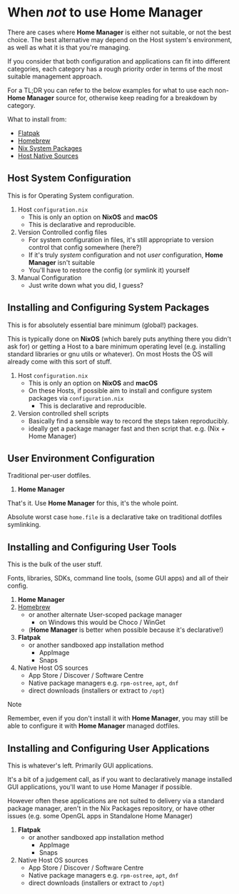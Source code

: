 # When *not* to use **Home Manager**

There are cases where **Home Manager** is either not suitable, or not the best choice. The best alternative may depend on the Host system's environment, as well as what it is that you're managing.

If you consider that both configuration and applications can fit into different categories, each category has a rough priority order in terms of the most suitable management approach.

For a TL;DR you can refer to the below examples for what to use each non-**Home Manager** source for, otherwise keep reading for a breakdown by category.

What to install from:
- [Flatpak](sources/flatpak.md)
- [Homebrew](sources/brew.md)
- [Nix System Packages](sources/host-nix.md)
- [Host Native Sources](sources/host-native.md)

## Host System Configuration

This is for Operating System configuration.

1. Host `configuration.nix`
    - This is only an option on **NixOS** and **macOS**
    - This is declarative and reproducible.
1. Version Controlled config files
    - For system configuration in files, it's still appropriate to version control that config somewhere (here?)
    - If it's truly *system* configuration and not *user* configuration, **Home Manager** isn't suitable
    - You'll have to restore the config (or symlink it) yourself
1. Manual Configuration
    - Just write down what you did, I guess?

## Installing and Configuring System Packages

This is for absolutely essential bare minimum (global!) packages.

This is typically done on **NixOS** (which barely puts anything there you didn't ask for) or getting a Host to a bare minimum operating level (e.g. installing standard libraries or gnu utils or whatever). On most Hosts the OS will already come with this sort of stuff.

1. Host `configuration.nix`
    - This is only an option on **NixOS** and **macOS**
    - On these Hosts, if possible aim to install and configure system packages via `configuration.nix`
      - This is declarative and reproducible.
1. Version controlled shell scripts
    - Basically find a sensible way to record the steps taken reproducibly.
    - ideally get a package manager fast and then script that. e.g. (Nix + Home Manager)

## User Environment Configuration

Traditional per-user dotfiles.

1. **Home Manager**

That's it. Use **Home Manager** for this, it's the whole point.

Absolute worst case `home.file` is a declarative take on traditional dotfiles symlinking.

## Installing and Configuring User Tools

This is the bulk of the user stuff.

Fonts, libraries, SDKs, command line tools, (some GUI apps) and all of their config.

1. **Home Manager**
1. [Homebrew]
    - or another alternate User-scoped package manager
      - on Windows this would be Choco / WinGet
    - (**Home Manager** is better when possible because it's declarative!)
1. **Flatpak**
    - or another sandboxed app installation method
      - AppImage
      - Snaps
1. Native Host OS sources
    - App Store / Discover / Software Centre
    - Native package managers e.g. `rpm-ostree`, `apt`, `dnf`
    - direct downloads (installers or extract to `/opt`)

> [!NOTE]
> Remember, even if you don't install it with **Home Manager**, you may still be able to configure it with **Home Manager** managed dotfiles.

## Installing and Configuring User Applications

This is whatever's left. Primarily GUI applications.

It's a bit of a judgement call, as if you want to declaratively manage installed GUI applications, you'll want to use Home Manager if possible.

However often these applications are not suited to delivery via a standard package manager, aren't in the Nix Packages repository, or have other issues (e.g. some OpenGL apps in Standalone Home Manager)

1. **Flatpak**
    - or another sandboxed app installation method
      - AppImage
      - Snaps
1. Native Host OS sources
    - App Store / Discover / Software Centre
    - Native package managers e.g. `rpm-ostree`, `apt`, `dnf`
    - direct downloads (installers or extract to `/opt`)

[Homebrew]: https://brew.sh/
